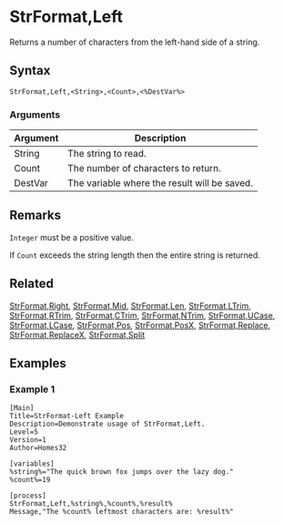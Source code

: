 # StrFormat,Left

Returns a number of characters from the left-hand side of a string.

## Syntax

```pebakery
StrFormat,Left,<String>,<Count>,<%DestVar%>
```

### Arguments

| Argument | Description |
| --- | --- |
| String | The string to read. |
| Count | The number of characters to return. |
| DestVar | The variable where the result will be saved. |

## Remarks

`Integer` must be a positive value.

If `Count` exceeds the string length then the entire string is returned.

## Related

[StrFormat,Right](./Right.md), [StrFormat,Mid](./Mid.md), [StrFormat,Len](./Len.md), [StrFormat,LTrim](./LTrim.md), [StrFormat,RTrim](./RTrim.md), [StrFormat,CTrim](./CTrim.md), [StrFormat,NTrim](./NTrim.md), [StrFormat,UCase](./UCase.md), [StrFormat,LCase](./LCase.md), [StrFormat,Pos](./Pos.md), [StrFormat,PosX](./PosX.md), [StrFormat,Replace](./Replace.md), [StrFormat,ReplaceX](./ReplaceX.md), [StrFormat,Split](./Split.md)

## Examples

### Example 1

```pebakery
[Main]
Title=StrFormat-Left Example
Description=Demonstrate usage of StrFormat,Left.
Level=5
Version=1
Author=Homes32

[variables]
%string%="The quick brown fox jumps over the lazy dog."
%count%=19

[process]
StrFormat,Left,%string%,%count%,%result%
Message,"The %count% leftmost characters are: %result%"
```